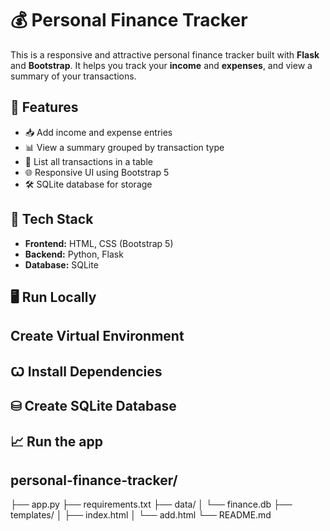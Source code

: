 # 💰 Personal Finance Tracker 

This is a responsive and attractive personal finance tracker built with **Flask** and **Bootstrap**. It helps you track your **income** and **expenses**, and view a summary of your transactions.

## 🔧 Features

- 📥 Add income and expense entries
- 📊 View a summary grouped by transaction type
- 📜 List all transactions in a table
- 🌐 Responsive UI using Bootstrap 5
- 🛠️ SQLite database for storage

## 🚀 Tech Stack

- **Frontend:** HTML, CSS (Bootstrap 5)
- **Backend:** Python, Flask
- **Database:** SQLite

## 🖥️ Run Locally

## Create Virtual Environment  

## Ꙍ Install Dependencies

## ⛁ Create SQLite Database

## 📈 Run the app

## personal-finance-tracker/
├── app.py
├── requirements.txt
├── data/
│   └── finance.db
├── templates/
│   ├── index.html
│   └── add.html
└── README.md
